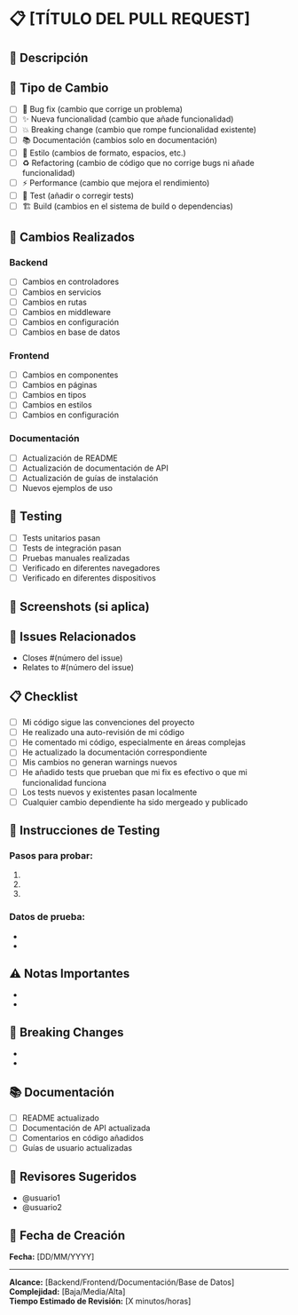 # 📋 [TÍTULO DEL PULL REQUEST]

## 📝 Descripción
<!-- Describe brevemente qué hace este PR -->

## 🎯 Tipo de Cambio
<!-- Marca con [x] el tipo de cambio correspondiente -->
- [ ] 🐛 Bug fix (cambio que corrige un problema)
- [ ] ✨ Nueva funcionalidad (cambio que añade funcionalidad)
- [ ] 💥 Breaking change (cambio que rompe funcionalidad existente)
- [ ] 📚 Documentación (cambios solo en documentación)
- [ ] 🎨 Estilo (cambios de formato, espacios, etc.)
- [ ] ♻️ Refactoring (cambio de código que no corrige bugs ni añade funcionalidad)
- [ ] ⚡ Performance (cambio que mejora el rendimiento)
- [ ] 🧪 Test (añadir o corregir tests)
- [ ] 🏗️ Build (cambios en el sistema de build o dependencias)

## 🔄 Cambios Realizados
<!-- Lista los cambios principales realizados -->

### Backend
- [ ] Cambios en controladores
- [ ] Cambios en servicios
- [ ] Cambios en rutas
- [ ] Cambios en middleware
- [ ] Cambios en configuración
- [ ] Cambios en base de datos

### Frontend
- [ ] Cambios en componentes
- [ ] Cambios en páginas
- [ ] Cambios en tipos
- [ ] Cambios en estilos
- [ ] Cambios en configuración

### Documentación
- [ ] Actualización de README
- [ ] Actualización de documentación de API
- [ ] Actualización de guías de instalación
- [ ] Nuevos ejemplos de uso

## 🧪 Testing
<!-- Describe cómo has probado los cambios -->
- [ ] Tests unitarios pasan
- [ ] Tests de integración pasan
- [ ] Pruebas manuales realizadas
- [ ] Verificado en diferentes navegadores
- [ ] Verificado en diferentes dispositivos

## 📸 Screenshots (si aplica)
<!-- Añade screenshots si hay cambios visuales -->

## 🔗 Issues Relacionados
<!-- Enlaza los issues que este PR resuelve -->
- Closes #(número del issue)
- Relates to #(número del issue)

## 📋 Checklist
<!-- Marca con [x] los elementos completados -->
- [ ] Mi código sigue las convenciones del proyecto
- [ ] He realizado una auto-revisión de mi código
- [ ] He comentado mi código, especialmente en áreas complejas
- [ ] He actualizado la documentación correspondiente
- [ ] Mis cambios no generan warnings nuevos
- [ ] He añadido tests que prueban que mi fix es efectivo o que mi funcionalidad funciona
- [ ] Los tests nuevos y existentes pasan localmente
- [ ] Cualquier cambio dependiente ha sido mergeado y publicado

## 🚀 Instrucciones de Testing
<!-- Proporciona instrucciones específicas para que los revisores puedan probar los cambios -->

### Pasos para probar:
1. 
2. 
3. 

### Datos de prueba:
- 
- 

## ⚠️ Notas Importantes
<!-- Añade cualquier nota importante para los revisores -->
- 
- 

## 🔄 Breaking Changes
<!-- Si hay breaking changes, descríbelos aquí -->
- 
- 

## 📚 Documentación
<!-- Si se requiere documentación adicional, descríbela aquí -->
- [ ] README actualizado
- [ ] Documentación de API actualizada
- [ ] Comentarios en código añadidos
- [ ] Guías de usuario actualizadas

## 👥 Revisores Sugeridos
<!-- Menciona a las personas que deberían revisar este PR -->
- @usuario1
- @usuario2

## 📅 Fecha de Creación
<!-- Fecha cuando se creó este PR -->
**Fecha:** [DD/MM/YYYY]

---

**Alcance:** [Backend/Frontend/Documentación/Base de Datos]  
**Complejidad:** [Baja/Media/Alta]  
**Tiempo Estimado de Revisión:** [X minutos/horas]
